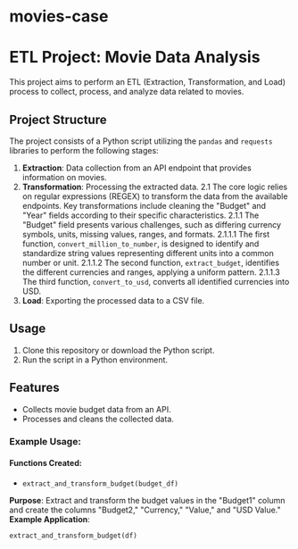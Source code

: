 # movies-case
# ETL Project: Movie Data Analysis

This project aims to perform an ETL (Extraction, Transformation, and Load) process to collect, process, and analyze data related to movies.

## Project Structure

The project consists of a Python script utilizing the `pandas` and `requests` libraries to perform the following stages:

1. **Extraction**: Data collection from an API endpoint that provides information on movies.
2. **Transformation**: Processing the extracted data.
   2.1 The core logic relies on regular expressions (REGEX) to transform the data from the available endpoints.
       Key transformations include cleaning the "Budget" and "Year" fields according to their specific characteristics.
       2.1.1 The "Budget" field presents various challenges, such as differing currency symbols, units, missing values, ranges, and formats.
       2.1.1.1 The first function, `convert_million_to_number`, is designed to identify and standardize string values representing different units into a common number or unit.
       2.1.1.2 The second function, `extract_budget`, identifies the different currencies and ranges, applying a uniform pattern.
       2.1.1.3 The third function, `convert_to_usd`, converts all identified currencies into USD.
3. **Load**: Exporting the processed data to a CSV file.

## Usage

1. Clone this repository or download the Python script.
2. Run the script in a Python environment.

## Features

- Collects movie budget data from an API.
- Processes and cleans the collected data.

### Example Usage:
#### Functions Created:
- `extract_and_transform_budget(budget_df)`

**Purpose**: Extract and transform the budget values in the "Budget1" column and create the columns "Budget2," "Currency," "Value," and "USD Value."
**Example Application**:
```python
extract_and_transform_budget(df)
